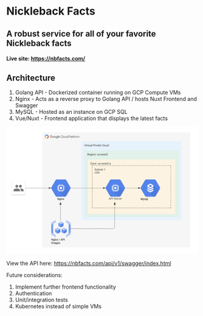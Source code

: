 # Nickleback Facts
## A robust service for all of your favorite Nickleback facts

#### Live site: https://nbfacts.com/

## Architecture
1. Golang API - Dockerized container running on GCP Compute VMs
2. Nginx - Acts as a reverse proxy to Golang API / hosts Nuxt Frontend and Swagger
3. MySQL - Hosted as an instance on GCP SQL
3. Vue/Nuxt - Frontend application that displays the latest facts

![Architecture](diagram.png)


View the API here: https://nbfacts.com/api/v1/swagger/index.html

Future considerations:
1. Implement further frontend functionality 
2. Authentication
3. Unit/integration tests
4. Kubernetes instead of simple VMs

